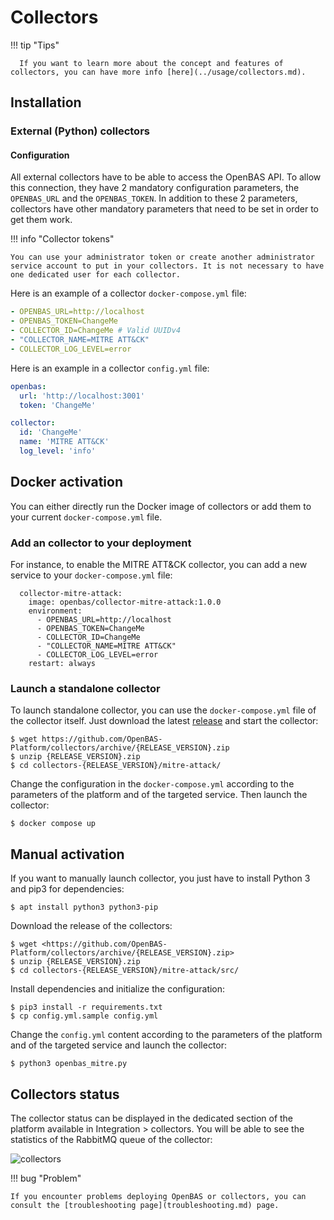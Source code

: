 # Collectors

!!! tip "Tips"

      If you want to learn more about the concept and features of collectors, you can have more info [here](../usage/collectors.md).

## Installation

### External (Python) collectors

#### Configuration

All external collectors have to be able to access the OpenBAS API. To allow this connection, they have 2 mandatory configuration parameters, the `OPENBAS_URL` and the `OPENBAS_TOKEN`. In addition to these 2 parameters, collectors have other mandatory parameters that need to be set in order to get them work.

!!! info "Collector tokens"

    You can use your administrator token or create another administrator service account to put in your collectors. It is not necessary to have one dedicated user for each collector.

Here is an example of a collector `docker-compose.yml` file:
```yaml
- OPENBAS_URL=http://localhost
- OPENBAS_TOKEN=ChangeMe
- COLLECTOR_ID=ChangeMe # Valid UUIDv4
- "COLLECTOR_NAME=MITRE ATT&CK"
- COLLECTOR_LOG_LEVEL=error
```

Here is an example in a collector `config.yml` file:

```yaml
openbas:
  url: 'http://localhost:3001'
  token: 'ChangeMe'

collector:
  id: 'ChangeMe'
  name: 'MITRE ATT&CK'
  log_level: 'info'
```

## Docker activation

You can either directly run the Docker image of collectors or add them to your current `docker-compose.yml` file.

### Add an collector to your deployment

For instance, to enable the MITRE ATT&CK collector, you can add a new service to your `docker-compose.yml` file:

```docker
  collector-mitre-attack:
    image: openbas/collector-mitre-attack:1.0.0
    environment:
      - OPENBAS_URL=http://localhost
      - OPENBAS_TOKEN=ChangeMe
      - COLLECTOR_ID=ChangeMe
      - "COLLECTOR_NAME=MITRE ATT&CK"
      - COLLECTOR_LOG_LEVEL=error
    restart: always
```

### Launch a standalone collector

To launch standalone collector, you can use the `docker-compose.yml` file of the collector itself. Just download the latest [release](https://github.com/OpenBAS-Platform/collectors/releases) and start the collector:

```
$ wget https://github.com/OpenBAS-Platform/collectors/archive/{RELEASE_VERSION}.zip
$ unzip {RELEASE_VERSION}.zip
$ cd collectors-{RELEASE_VERSION}/mitre-attack/
```

Change the configuration in the `docker-compose.yml` according to the parameters of the platform and of the targeted service. Then launch the collector:

```
$ docker compose up
```

## Manual activation

If you want to manually launch collector, you just have to install Python 3 and pip3 for dependencies:

```
$ apt install python3 python3-pip
```

Download the release of the collectors:

```
$ wget <https://github.com/OpenBAS-Platform/collectors/archive/{RELEASE_VERSION}.zip>
$ unzip {RELEASE_VERSION}.zip
$ cd collectors-{RELEASE_VERSION}/mitre-attack/src/
```

Install dependencies and initialize the configuration:

```
$ pip3 install -r requirements.txt
$ cp config.yml.sample config.yml
```

Change the `config.yml` content according to the parameters of the platform and of the targeted service and launch the collector:

```
$ python3 openbas_mitre.py
```

## Collectors status

The collector status can be displayed in the dedicated section of the platform available in Integration > collectors. You will be able to see the statistics of the RabbitMQ queue of the collector:

![collectors](assets/collectors-status.png)

!!! bug "Problem"

    If you encounter problems deploying OpenBAS or collectors, you can consult the [troubleshooting page](troubleshooting.md) page.
